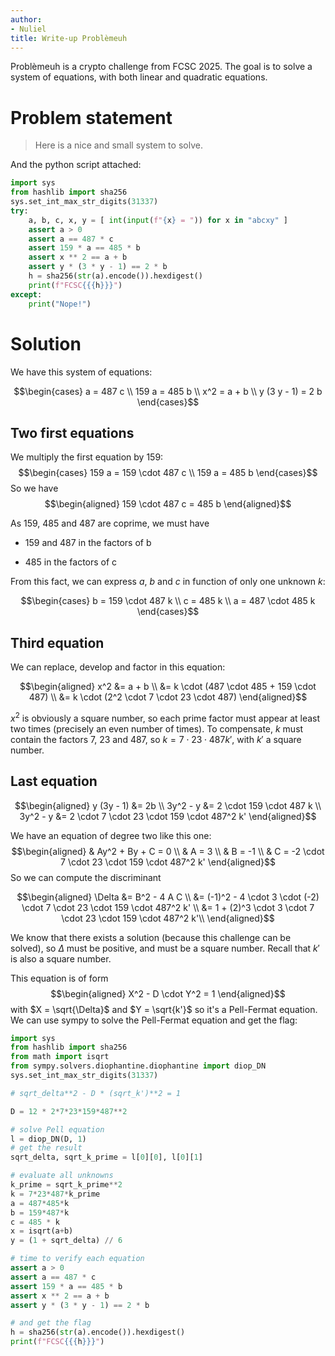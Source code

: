 ```yaml
---
author:
- Nuliel
title: Write-up Problèmeuh
---
```


Problèmeuh is a crypto challenge from FCSC 2025. The goal is to solve a
system of equations, with both linear and quadratic equations.

# Problem statement

> Here is a nice and small system to solve.

And the python script attached:

``` python
import sys
from hashlib import sha256
sys.set_int_max_str_digits(31337)
try:
    a, b, c, x, y = [ int(input(f"{x} = ")) for x in "abcxy" ]
    assert a > 0
    assert a == 487 * c
    assert 159 * a == 485 * b
    assert x ** 2 == a + b
    assert y * (3 * y - 1) == 2 * b
    h = sha256(str(a).encode()).hexdigest()
    print(f"FCSC{{{h}}}")
except:
    print("Nope!")
```

# Solution

We have this system of equations:

$$\begin{cases}
        a = 487 c \\
        159 a = 485 b \\
        x^2 = a + b \\
        y (3 y - 1) = 2 b
    \end{cases}$$

## Two first equations

We multiply the first equation by $159$: $$\begin{cases}
        159 a = 159 \cdot 487 c \\
        159 a = 485 b
    \end{cases}$$ So we have $$\begin{aligned}
    159 \cdot 487 c = 485 b
\end{aligned}$$

As $159$, $485$ and $487$ are coprime, we must have

-   159 and 487 in the factors of b

-   485 in the factors of c

From this fact, we can express $a$, $b$ and $c$ in function of only one
unknown $k$:

$$\begin{cases}
        b = 159 \cdot 487 k \\
        c = 485 k \\
        a = 487 \cdot 485 k
    \end{cases}$$

## Third equation

We can replace, develop and factor in this equation:

$$\begin{aligned}
    x^2 &= a + b \\
        &= k \cdot (487 \cdot 485 + 159 \cdot 487) \\
        &= k \cdot (2^2 \cdot 7 \cdot 23 \cdot 487)
\end{aligned}$$

$x^2$ is obviously a square number, so each prime factor must appear at
least two times (precisely an even number of times). To compensate, $k$
must contain the factors 7, 23 and 487, so
$k = 7 \cdot 23 \cdot 487 k'$, with $k'$ a square number.

## Last equation

$$\begin{aligned}
    y (3y - 1)  &= 2b \\
    3y^2 - y    &= 2 \cdot 159 \cdot 487 k \\
    3y^2 - y    &= 2 \cdot 7 \cdot 23 \cdot 159 \cdot 487^2 k'
\end{aligned}$$

We have an equation of degree two like this one: $$\begin{aligned}
    & Ay^2 + By + C = 0 \\
    & A = 3 \\
    & B = -1 \\
    & C = -2 \cdot 7 \cdot 23 \cdot 159 \cdot 487^2 k'
\end{aligned}$$ So we can compute the discriminant

$$\begin{aligned}
    \Delta  &= B^2 - 4 A C \\
            &= (-1)^2 - 4 \cdot 3 \cdot (-2) \cdot 7 \cdot 23 \cdot 159 \cdot 487^2 k' \\
            &= 1 + (2)^3 \cdot 3 \cdot 7 \cdot 23 \cdot 159 \cdot 487^2 k'\\
\end{aligned}$$

We know that there exists a solution (because this challenge can be
solved), so $\Delta$ must be positive, and must be a square number.
Recall that $k'$ is also a square number.

This equation is of form $$\begin{aligned}
    X^2 - D \cdot Y^2 = 1
\end{aligned}$$ with $X = \sqrt{\Delta}$ and $Y = \sqrt{k'}$ so it's a
Pell-Fermat equation. We can use sympy to solve the Pell-Fermat equation
and get the flag:

``` python
import sys
from hashlib import sha256
from math import isqrt
from sympy.solvers.diophantine.diophantine import diop_DN
sys.set_int_max_str_digits(31337)

# sqrt_delta**2 - D * (sqrt_k')**2 = 1

D = 12 * 2*7*23*159*487**2

# solve Pell equation
l = diop_DN(D, 1)
# get the result
sqrt_delta, sqrt_k_prime = l[0][0], l[0][1]

# evaluate all unknowns
k_prime = sqrt_k_prime**2
k = 7*23*487*k_prime
a = 487*485*k
b = 159*487*k
c = 485 * k
x = isqrt(a+b)
y = (1 + sqrt_delta) // 6

# time to verify each equation
assert a > 0
assert a == 487 * c
assert 159 * a == 485 * b
assert x ** 2 == a + b
assert y * (3 * y - 1) == 2 * b

# and get the flag
h = sha256(str(a).encode()).hexdigest()
print(f"FCSC{{{h}}}")
```
